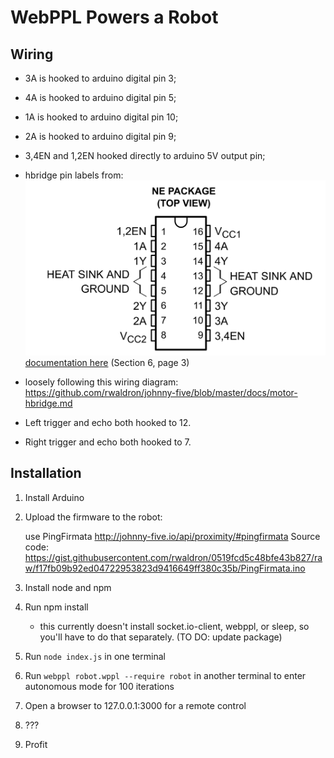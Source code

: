 # WebPPL Powers a Robot

## Wiring

- 3A is hooked to arduino digital pin 3;
- 4A is hooked to arduino digital pin 5;
- 1A is hooked to arduino digital pin 10;
- 2A is hooked to arduino digital pin 9;
- 3,4EN and 1,2EN hooked directly to arduino 5V output pin;
- hbridge pin labels from: ![Diagram](/images/h_bridge_diagram.png) [documentation here](http://www.ti.com/lit/ds/symlink/sn754410.pdf) (Section 6, page 3)
- loosely following this wiring diagram:
https://github.com/rwaldron/johnny-five/blob/master/docs/motor-hbridge.md

- Left trigger and echo both hooked to 12.
- Right trigger and echo both hooked to 7.

## Installation

1. Install Arduino

2. Upload the firmware to the robot:

	use PingFirmata
	http://johnny-five.io/api/proximity/#pingfirmata
	Source code: 
	https://gist.githubusercontent.com/rwaldron/0519fcd5c48bfe43b827/raw/f17fb09b92ed04722953823d9416649ff380c35b/PingFirmata.ino

3. Install node and npm

4. Run npm install
	
	* this currently doesn't install socket.io-client, webppl, or sleep, so you'll have to do that separately. (TO DO: update package)

5. Run `node index.js` in one terminal

6. Run `webppl robot.wppl --require robot` in another terminal to enter autonomous mode for 100 iterations

7. Open a browser to 127.0.0.1:3000 for a remote control

8. ???

9. Profit